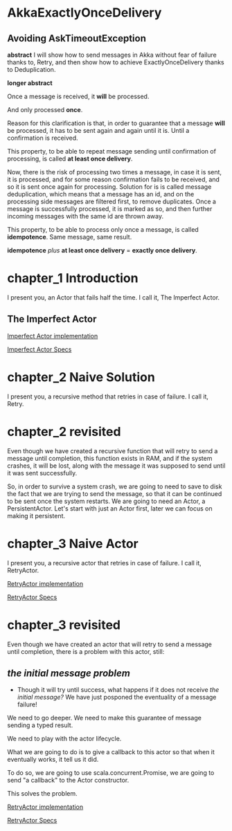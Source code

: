 # AkkaExactlyOnceDelivery
## Avoiding AskTimeoutException

**abstract**
I will show how to send messages in Akka without fear of failure thanks to, Retry, and then show how to achieve ExactlyOnceDelivery thanks to Deduplication.


**longer abstract**

Once a message is received, it **will** be processed.

 And only processed **once**.
 
 Reason for this clarification is that, in order to guarantee that a message **will** be processed, it has to be sent again and again until it is. Until a confirmation is received.
 
  This property, to be able to repeat message sending until confirmation of processing, is called **at least once delivery**.

 Now, there is the risk of processing two times a message, in case it is sent, it is processed, and for some reason confirmation fails to be received, and so it is sent once again for processing.
 Solution for is is called message deduplication, which means that a message has an id, and on the processing side messages are filtered first, to remove duplicates. Once a message is successfully processed, it is marked as so, and then further incoming messages with the same id are thrown away.
 
  This property, to be able to process only once a message, is called **idempotence**. Same message, same result.

 **idempotence** _plus_ **at least once delivery** = **exactly once delivery**.


# chapter_1  Introduction
I present you, an Actor that fails half the time. I call it, The Imperfect Actor.
##  The Imperfect Actor
[Imperfect Actor implementation](https://github.com/miguelemosreverte/ReactiveExample/blob/master/src/main/scala/introduction/ImperfectActor.scala)

[Imperfect Actor Specs](https://github.com/miguelemosreverte/ReactiveExample/blob/master/src/test/scala/introduction/IntroductionSpec.scala)

# chapter_2  Naive Solution
I present you, a recursive method that retries in case of failure. I call it, Retry.

# chapter_2 revisited
Even though we have created a recursive function that will retry to send a message until completion,
this function exists in RAM, and if the system crashes, it will be lost, along with the message it
was supposed to send until it was sent successfully.

So, in order to survive a system crash, we are going to need to save to disk the fact that we are trying
to send the message, so that it can be continued to be sent once the system restarts.
We are going to need an Actor, a PersistentActor. Let's start with just an Actor first,
later we can focus on making it persistent.

# chapter_3 Naive Actor
I present you, a recursive actor that retries in case of failure. I call it, RetryActor.

[RetryActor implementation](https://github.com/miguelemosreverte/ReactiveExample/blob/master/src/main/scala/introduction/ImperfectActor.scala)

[RetryActor Specs](https://github.com/miguelemosreverte/ReactiveExample/blob/master/src/test/scala/introduction/IntroductionSpec.scala)

# chapter_3 revisited
Even though we have created an actor that will retry to send a message until completion,
there is a problem with this actor, still:
## _the initial message problem_
  - Though it will try until success, what happens if it does not receive _the initial message?_
    We have just posponed the eventuality of a message failure!


We need to go deeper. We need to make this guarantee of message sending a typed result.

We need to play with the actor lifecycle.

What we are going to do is to give a callback to this actor so that when it eventually works, it tell us it did.

To do so, we are going to use scala.concurrent.Promise, we are going to send "a callback" to the Actor constructor.

This solves the problem.

[RetryActor implementation](https://github.com/miguelemosreverte/ReactiveExample/blob/master/src/main/scala/introduction/ImperfectActor.scala)

[RetryActor Specs](https://github.com/miguelemosreverte/ReactiveExample/blob/master/src/test/scala/introduction/IntroductionSpec.scala)
